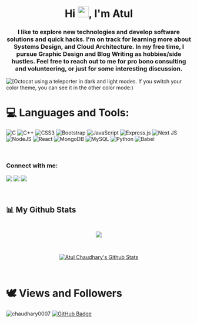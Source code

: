 <!-- <a href="#"><img width="100%" height="auto" src="https://i.imgur.com/iXuL1HG.png" height="175px"/></a> -->

<h1 align="center">Hi <img src="https://raw.githubusercontent.com/MartinHeinz/MartinHeinz/master/wave.gif" width="30px">, I'm Atul</h1>
<h3 align="center"> I like to explore new technologies and develop software solutions and quick hacks. I'm on track for learning more about Systems Design, and Cloud Architecture. In my free time, I pursue Graphic Design and Blog Writing as hobbies/side hustles. Feel free to reach out to me for pro bono consulting and volunteering, or just for some interesting discussion.</h3>

<picture>
  <source media="(prefers-color-scheme: dark)" srcset="https://user-images.githubusercontent.com/19292210/199123129-b9c2437d-4e6d-4f1c-a7ea-d9a91babb41d.gif">
  <source media="(prefers-color-scheme: light)" srcset="https://user-images.githubusercontent.com/19292210/88347096-c067a980-ccfe-11ea-8a06-bdaf552fee06.gif">
  <img alt="[Octocat using a teleporter in dark and light modes. If you switch your color theme, you can see it in the other color mode:)" src="https://user-images.githubusercontent.com/25423296/163456779-a8556205-d0a5-45e2-ac17-42d089e3c3f8.png](https://user-images.githubusercontent.com/19292210/88347096-c067a980-ccfe-11ea-8a06-bdaf552fee06.gif)">
</picture>

<br/>

# 💻 Languages and Tools:

![C](https://img.shields.io/badge/c-%2300599C.svg?style=for-the-badge&logo=c&logoColor=white) ![C++](https://img.shields.io/badge/c++-%2300599C.svg?style=for-the-badge&logo=c%2B%2B&logoColor=white) ![CSS3](https://img.shields.io/badge/css3-%231572B6.svg?style=for-the-badge&logo=css3&logoColor=white) ![Bootstrap](https://img.shields.io/badge/bootstrap-%23563D7C.svg?style=for-the-badge&logo=bootstrap&logoColor=white)  ![JavaScript](https://img.shields.io/badge/javascript-%23323330.svg?style=for-the-badge&logo=javascript&logoColor=%23F7DF1E)  ![Express.js](https://img.shields.io/badge/express.js-%23404d59.svg?style=for-the-badge&logo=express&logoColor=%2361DAFB) ![Next JS](https://img.shields.io/badge/Next-black?style=for-the-badge&logo=next.js&logoColor=white) ![NodeJS](https://img.shields.io/badge/node.js-6DA55F?style=for-the-badge&logo=node.js&logoColor=white) ![React](https://img.shields.io/badge/react-%2320232a.svg?style=for-the-badge&logo=react&logoColor=%2361DAFB) ![MongoDB](https://img.shields.io/badge/MongoDB-%234ea94b.svg?style=for-the-badge&logo=mongodb&logoColor=white) ![MySQL](https://img.shields.io/badge/mysql-%2300f.svg?style=for-the-badge&logo=mysql&logoColor=white) ![Python](https://img.shields.io/badge/python-3670A0?style=for-the-badge&logo=python&logoColor=ffdd54) ![Babel](https://img.shields.io/badge/Babel-F9DC3e?style=for-the-badge&logo=babel&logoColor=black)


<br/>

### Connect with me:

<p align="left">
<a href = "https://www.linkedin.com/in/atul8318/"><img src="https://img.icons8.com/fluent/48/000000/linkedin.png"/></a>
<a href = "https://twitter.com/A_Chaudhary0007"><img src="https://img.icons8.com/fluent/48/000000/twitter.png"/></a>
<a href = "https://www.instagram.com/atulchaudhary2717/"><img src="https://img.icons8.com/fluent/48/000000/instagram-new.png"/></a>
</p>

<br/>

## 📊 My Github Stats
#
<p align="center">
    <a href="https://github.com/chaudhary0007/github-readme-streak-stats">
        <img src="https://github-readme-streak-stats.herokuapp.com?user=Chaudhary0007&theme=dark&border_radius=6.4&date_format=j%20M%5B%20Y%5D&fire=6933FF&ring=6229FF&currStreakNum=792DEB&stroke=7E36EB&border=652DA6&currStreakLabel=9136EB">
     </a>
</p>

<br/>

<p align="center"> 
 <a href="https://github.com/GeekeyCoder/github-readme-stats"><img alt="Atul Chaudhary's Github Stats" src="https://github-readme-stats.vercel.app/api?username=chaudhary0007&show_icons=true&count_private=true&theme=react&hide_border=true&bg_color=0D1117" />
 </a>
 </p>

<br/> 
   

# 🕊️ Views and Followers

<a align="left"> <img src="https://komarev.com/ghpvc/?username=chaudhary0007&label=Profile%20views&color=0e75b6&style=flat" alt="chaudhary0007" /> </a>
<a href="https://github.com/chaudhary0007?tab=followers"><img src="https://img.shields.io/github/followers/chaudhary0007?label=Followers&style=social" alt="GitHub Badge"></a>

